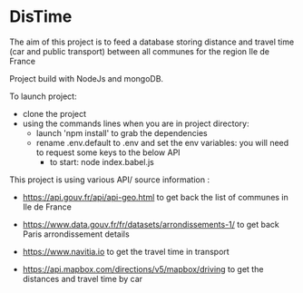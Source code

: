 # DisTime


The aim of this project is to feed a database storing distance and travel time (car and public transport) between all communes for the region Ile de France

Project build with NodeJs and mongoDB.

To launch project:
- clone the project
- using the commands lines when you are in project directory:
    * launch 'npm install' to grab the dependencies
    * rename .env.default to .env and set the env variables: you will need to request some keys to the below API
		* to start:  node index.babel.js


This project is using various API/ source information : 

* https://api.gouv.fr/api/api-geo.html
to get back the list of communes in Ile de France

* https://www.data.gouv.fr/fr/datasets/arrondissements-1/
to get back Paris arrondissement details

* https://www.navitia.io
to get the travel time in transport

* https://api.mapbox.com/directions/v5/mapbox/driving
to get the distances and travel time by car
